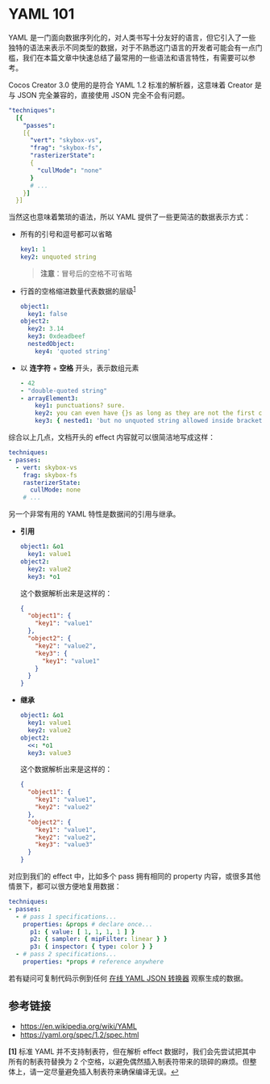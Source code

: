 # YAML 101

YAML 是一门面向数据序列化的，对人类书写十分友好的语言，但它引入了一些独特的语法来表示不同类型的数据，对于不熟悉这门语言的开发者可能会有一点门槛，我们在本篇文章中快速总结了最常用的一些语法和语言特性，有需要可以参考。

Cocos Creator 3.0 使用的是符合 YAML 1.2 标准的解析器，这意味着 Creator 是与 JSON 完全兼容的，直接使用 JSON 完全不会有问题。

```yaml
"techniques":
  [{
    "passes":
    [{
      "vert": "skybox-vs",
      "frag": "skybox-fs",
      "rasterizerState":
      {
        "cullMode": "none"
      }
      # ...
    }]
  }]
```

当然这也意味着繁琐的语法，所以 YAML 提供了一些更简洁的数据表示方式：

- 所有的引号和逗号都可以省略

  ```yaml
  key1: 1
  key2: unquoted string
  ```

  > **注意**：冒号后的空格不可省略

- 行首的空格缩进数量代表数据的层级<sup id="a1">[1](#f1)</sup>

  ```yaml
  object1:
    key1: false
  object2:
    key2: 3.14
    key3: 0xdeadbeef
    nestedObject:
      key4: 'quoted string'
  ```

- 以 **连字符** + **空格** 开头，表示数组元素

  ```yaml
  - 42
  - "double-quoted string"
  - arrayElement3:
      key1: punctuations? sure.
      key2: you can even have {}s as long as they are not the first character
      key3: { nested1: 'but no unquoted string allowed inside brackets', nested2: 'also notice the comma is back too' }
  ```

综合以上几点，文档开头的 effect 内容就可以很简洁地写成这样：

```yaml
techniques:
- passes:
  - vert: skybox-vs
    frag: skybox-fs
    rasterizerState:
      cullMode: none
    # ...
```

另一个非常有用的 YAML 特性是数据间的引用与继承。

- **引用**

  ```yaml
  object1: &o1
    key1: value1
  object2:
    key2: value2
    key3: *o1
  ```

  这个数据解析出来是这样的：

  ```json
  {
    "object1": {
      "key1": "value1"
    },
    "object2": {
      "key2": "value2",
      "key3": {
        "key1": "value1"
      }
    }
  }
  ```

- **继承**

  ```yaml
  object1: &o1
    key1: value1
    key2: value2
  object2:
    <<: *o1
    key3: value3
  ```

  这个数据解析出来是这样的：

  ```json
  {
    "object1": {
      "key1": "value1",
      "key2": "value2"
    },
    "object2": {
      "key1": "value1",
      "key2": "value2",
      "key3": "value3"
    }
  }
  ```

对应到我们的 effect 中，比如多个 pass 拥有相同的 property 内容，或很多其他情景下，都可以很方便地复用数据：

```yaml
techniques:
- passes:
  - # pass 1 specifications...
    properties: &props # declare once...
      p1: { value: [ 1, 1, 1, 1 ] }
      p2: { sampler: { mipFilter: linear } }
      p3: { inspector: { type: color } }
  - # pass 2 specifications...
    properties: *props # reference anywhere
```

若有疑问可复制代码示例到任何 [在线 YAML JSON 转换器](https://codebeautify.org/yaml-to-json-xml-csv) 观察生成的数据。

## 参考链接

- <https://en.wikipedia.org/wiki/YAML>
- <https://yaml.org/spec/1.2/spec.html>

<b id="f1">[1]</b> 标准 YAML 并不支持制表符，但在解析 effect 数据时，我们会先尝试把其中所有的制表符替换为 2 个空格，以避免偶然插入制表符带来的琐碎的麻烦。但整体上，请一定尽量避免插入制表符来确保编译无误。[↩](#a1)<br>
